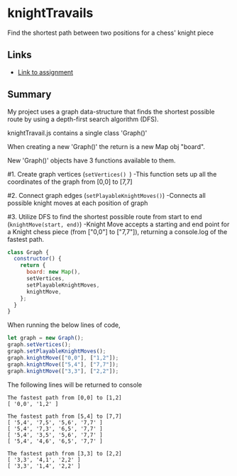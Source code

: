 # knightTravails

Find the shortest path between two positions for a chess' knight piece

## Links

- [Link to assignment](https://www.theodinproject.com/lessons/javascript-knights-travails)

## Summary

My project uses a graph data-structure that finds the shortest possible route by using a depth-first search algorithm (DFS).

knightTravail.js contains a single class 'Graph()'

When creating a new 'Graph()' the return is a new Map obj "board".

New 'Graph()' objects have 3 functions available to them.

#1. Create graph vertices (`setVertices() `)
-This function sets up all the coordinates of the graph from [0,0] to [7,7]

#2. Connect graph edges (`setPlayableKnightMoves()`)
-Connects all possible knight moves at each position of graph

#3. Utilize DFS to find the shortest possible route from start to end (`knightMove(start, end)`)
-Knight Move accepts a starting and end point for a Knight chess piece (from ["0,0"] to ["7,7"]),
returning a console.log of the fastest path.

```javascript
class Graph {
  constructor() {
    return {
      board: new Map(),
      setVertices,
      setPlayableKnightMoves,
      knightMove,
    };
  }
}
```

When running the below lines of code,

```javascript
let graph = new Graph();
graph.setVertices();
graph.setPlayableKnightMoves();
graph.knightMove(["0,0"], ["1,2"]);
graph.knightMove(["5,4"], ["7,7"]);
graph.knightMove(["3,3"], ["2,2"]);
```

The following lines will be returned to console

```
The fastest path from [0,0] to [1,2]
[ '0,0', '1,2' ]

The fastest path from [5,4] to [7,7]
[ '5,4', '7,5', '5,6', '7,7' ]
[ '5,4', '7,3', '6,5', '7,7' ]
[ '5,4', '3,5', '5,6', '7,7' ]
[ '5,4', '4,6', '6,5', '7,7' ]

The fastest path from [3,3] to [2,2]
[ '3,3', '4,1', '2,2' ]
[ '3,3', '1,4', '2,2' ]

```
